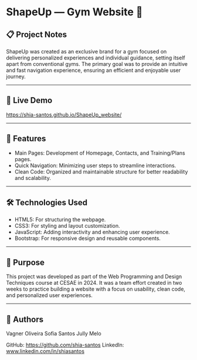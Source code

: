# ShapeUp — Gym Website 💪

## 📋 Project Notes

ShapeUp was created as an exclusive brand for a gym focused on delivering personalized experiences and individual guidance, setting itself apart from conventional gyms.
The primary goal was to provide an intuitive and fast navigation experience, ensuring an efficient and enjoyable user journey.


---

## 🚀 Live Demo

https://shia-santos.github.io/ShapeUp_website/

---

## 📌 Features

- Main Pages: Development of Homepage, Contacts, and Training/Plans pages.
- Quick Navigation: Minimizing user steps to streamline interactions.
- Clean Code: Organized and maintainable structure for better readability and scalability.

  
---

## 🛠️ Technologies Used

- HTML5: For structuring the webpage.
- CSS3: For styling and layout customization.
- JavaScript: Adding interactivity and enhancing user experience.
- Bootstrap: For responsive design and reusable components.

---

## 🎯 Purpose

This project was developed as part of the Web Programming and Design Techniques course at CESAE in 2024.
It was a team effort created in two weeks to practice building a website with a focus on usability, clean code, and personalized user experiences.

---

## 👤 Authors

Vagner Oliveira
Sofia Santos
Jully Melo

GitHub: https://github.com/shia-santos
LinkedIn: www.linkedin.com/in/shiasantos

